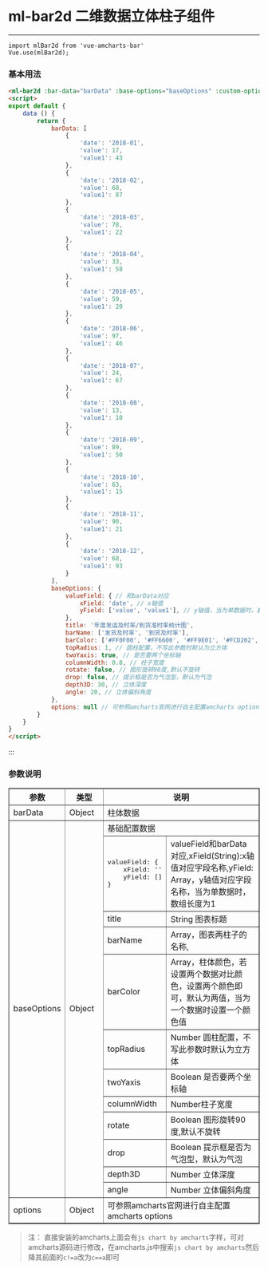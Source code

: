 
# ml-bar2d 二维数据立体柱子组件
----

```
import mlBar2d from 'vue-amcharts-bar'
Vue.use(mlBar2d);
```

### 基本用法

``` html
<ml-bar2d :bar-data="barData" :base-options="baseOptions" :custom-options="options"></ml-bar2d>
<script>
export default {
    data () {
        return {
            barData: [
                {
                    'date': '2018-01',
                    'value': 17,
                    'value1': 43
                },
                {
                    'date': '2018-02',
                    'value': 68,
                    'value1': 87
                },
                {
                    'date': '2018-03',
                    'value': 78,
                    'value1': 22
                },
                {
                    'date': '2018-04',
                    'value': 33,
                    'value1': 58
                },
                {
                    'date': '2018-05',
                    'value': 59,
                    'value1': 20
                },
                {
                    'date': '2018-06',
                    'value': 97,
                    'value1': 46
                },
                {
                    'date': '2018-07',
                    'value': 24,
                    'value1': 67
                },
                {
                    'date': '2018-08',
                    'value': 13,
                    'value1': 10
                },
                {
                    'date': '2018-09',
                    'value': 89,
                    'value1': 50
                },
                {
                    'date': '2018-10',
                    'value': 63,
                    'value1': 15
                },
                {
                    'date': '2018-11',
                    'value': 90,
                    'value1': 21
                },
                {
                    'date': '2018-12',
                    'value': 68,
                    'value1': 93
                }
            ],
            baseOptions: {
                valueField: { // 和barData对应
                    xField: 'date', // x轴值
                    yField: ['value', 'value1'], // y轴值，当为单数据时，数组长度为1
                },
                title: '年度发运及时率/到货准时率统计图',
                barName: ['发货及时率', '到货及时率'],
                barColor: ['#FF0F00', '#FF6600', '#FF9E01', '#FCD202', '#F8FF01', '#B0DE09', '#04D215', '#0D8ECF', '#0D52D1', '#2A0CD0', '#8A0CCF', '#CD0D74'], // 柱体颜色，若设置两个数据对比颜色，设置两个颜色即可，默认为两值，一个数据时设置一个颜色值，需为数组
                topRadius: 1, // 圆柱配置，不写此参数时默认为立方体
                twoYaxis: true, // 是否要两个坐标轴
                columnWidth: 0.8, // 柱子宽度
                rotate: false, // 图形旋转90度,默认不旋转
                drop: false, // 提示框是否为气泡型，默认为气泡
                depth3D: 30, // 立体深度
                angle: 20, // 立体偏斜角度
            },
            options: null // 可参照amcharts官网进行自主配置amcharts options
        }
    }
}
</script>
```
:::

### 参数说明

<table border="1"  style="border-collapse:collapse;">
    <tr>
        <th width="20%">参数</th>
        <th width="20%">类型</th>
        <th width="60%" colspan="2">说明</th>
    </tr>
    <tr>
        <td>barData</td>
        <td>Object</td>
        <td colspan="2">柱体数据</td>
    </tr>
    <tr>
        <td rowspan="12">baseOptions</td>
        <td rowspan="12">Object</td>
        <td colspan="2">基础配置数据</td>
    </tr>
    <tr>
<td><pre>
valueField: {
	xField: ''
	yField: []
}</pre>
        </td>
        <td>
            valueField和barData对应,xField(String):x轴值对应字段名称,yField: Array，y轴值对应字段名称，当为单数据时，数组长度为1
        </td>
    </tr>
    <tr>
        <td>title</td>
        <td>String 图表标题</td>
    </tr>
    <tr>
        <td>barName</td>
        <td>Array，图表两柱子的名称,</td>
    </tr>
    <tr>
        <td>barColor</td>
        <td>Array，柱体颜色，若设置两个数据对比颜色，设置两个颜色即可，默认为两值，当为一个数据时设置一个颜色值</td>
    </tr>
    <tr>
        <td>topRadius</td>
        <td>Number 圆柱配置，不写此参数时默认为立方体</td>
    </tr>
    <tr>
        <td>twoYaxis</td>
        <td>Boolean 是否要两个坐标轴</td>
    </tr>
    <tr>
        <td>columnWidth</td>
        <td>Number柱子宽度</td>
    </tr>
    <tr>
        <td>rotate</td>
        <td>Boolean 图形旋转90度,默认不旋转</td>
    </tr>
    <tr>
        <td>drop</td>
        <td>Boolean 提示框是否为气泡型，默认为气泡</td>
    </tr>
    <tr>
        <td>depth3D</td>
        <td> Number 立体深度</td>
    </tr>
    <tr>
        <td>angle</td>
        <td>Number 立体偏斜角度</td>
    </tr>
    <tr>
        <td>options</td>
        <td>Object</td>
        <td colspan="2">可参照amcharts官网进行自主配置amcharts options </td>
    </tr>
</table>

> 注： 直接安装的amcharts上面会有`js chart by amcharts`字样，可对amcharts源码进行修改，在amcharts.js中搜索`js chart by amcharts`然后降其前面的`c!=a`改为`c==a`即可
